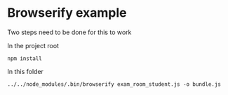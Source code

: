 # Browserify example

Two steps need to be done for this to work

In the project root

    npm install

In this folder

    ../../node_modules/.bin/browserify exam_room_student.js -o bundle.js
